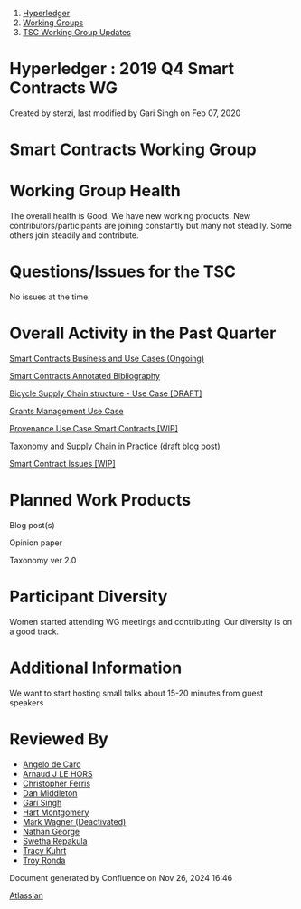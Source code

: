 1. [Hyperledger](index.html)
2. [Working Groups](Working-Groups_19595403.html)
3. [TSC Working Group Updates](TSC-Working-Group-Updates_19599336.html)

# Hyperledger : 2019 Q4 Smart Contracts WG

Created by sterzi, last modified by Gari Singh on Feb 07, 2020

# **Smart Contracts Working Group**

# **Working Group Health**

The overall health is Good. We have new working products. New contributors/participants are joining constantly but many not steadily. Some others join steadily and contribute.

# **Questions/Issues for the TSC**

No issues at the time.

# **Overall Activity in the Past Quarter**

[Smart Contracts Business and Use Cases (Ongoing)](https://lf-hyperledger.atlassian.net/wiki/pages/viewpage.action?pageId=21013586&src=contextnavpagetreemode)

[Smart Contracts Annotated Bibliography](https://lf-hyperledger.atlassian.net/wiki/display/SCWG/Smart+Contracts+Annotated+Bibliography?src=contextnavpagetreemode)

[Bicycle Supply Chain structure - Use Case \[DRAFT\]](https://lf-hyperledger.atlassian.net/wiki/pages/viewpage.action?pageId=21014048&src=contextnavpagetreemode)

[Grants Management Use Case](https://lf-hyperledger.atlassian.net/wiki/display/SCWG/Grants+Management+Use+Case?src=contextnavpagetreemode)

[Provenance Use Case Smart Contracts \[WIP\]](https://lf-hyperledger.atlassian.net/wiki/pages/viewpage.action?pageId=21013906&src=contextnavpagetreemode)

[Taxonomy and Supply Chain in Practice (draft blog post)](https://lf-hyperledger.atlassian.net/wiki/spaces/SCWG/pages/21014036/Taxonomy+and+Supply+Chain+in+Practice+draft+blog+post)

[Smart Contract Issues \[WIP\]](https://lf-hyperledger.atlassian.net/wiki/pages/viewpage.action?pageId=21013902&src=contextnavpagetreemode)

# **Planned Work Products**

Blog post(s)

Opinion paper

Taxonomy ver 2.0

# **Participant Diversity**

Women started attending WG meetings and contributing. Our diversity is on a good track.

# **Additional Information**

We want to start hosting small talks about 15-20 minutes from guest speakers

# Reviewed By

- [Angelo de Caro](https://lf-hyperledger.atlassian.net/wiki/people/70121:d6b0f0e4-825f-4f16-88e1-4d14e95f2f10?ref=confluence)
- [Arnaud J LE HORS](https://lf-hyperledger.atlassian.net/wiki/people/70121:0e75e3b8-500a-4067-9f7e-ed46e91bcb9d?ref=confluence)
- [Christopher Ferris](https://lf-hyperledger.atlassian.net/wiki/people/5abb903a8724022aa9070581?ref=confluence)
- [Dan Middleton](https://lf-hyperledger.atlassian.net/wiki/people/712020:2979764a-3998-4ef1-8810-60b799067924?ref=confluence)
- [Gari Singh](https://lf-hyperledger.atlassian.net/wiki/people/557058:51429e31-90f4-4684-b7cd-9a4fe15ff188?ref=confluence)
- [Hart Montgomery](https://lf-hyperledger.atlassian.net/wiki/people/712020:86f447c0-86dc-43b3-ac03-6a31923bbb84?ref=confluence)
- [Mark Wagner (Deactivated)](https://lf-hyperledger.atlassian.net/wiki/people/70121:81b88945-c9ef-40fe-9224-207bdb280922?ref=confluence)
- [Nathan George](https://lf-hyperledger.atlassian.net/wiki/people/712020:3e7556ab-cdb8-47f5-8b68-12a3378021fd?ref=confluence)
- [Swetha Repakula](https://lf-hyperledger.atlassian.net/wiki/people/712020:503b5691-8e92-4d2d-83d3-e9e74d296436?ref=confluence)
- [Tracy Kuhrt](https://lf-hyperledger.atlassian.net/wiki/people/712020:eb6ae9c3-aa8e-40ba-9dab-a6969b1ac52e?ref=confluence)
- [Troy Ronda](https://lf-hyperledger.atlassian.net/wiki/people/557058:c854f35a-2b58-4be3-9003-ca2a67495580?ref=confluence)

Document generated by Confluence on Nov 26, 2024 16:46

[Atlassian](http://www.atlassian.com/)
